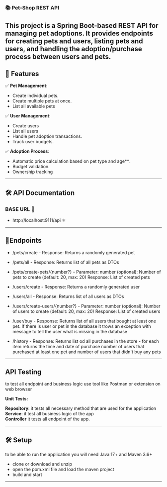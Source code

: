 ### **📚 Pet-Shop REST API**

This project is a Spring Boot-based REST API for managing pet adoptions. It provides endpoints for creating pets and users, listing pets and users, and handling the adoption/purchase process between users and pets.
---  

## **🌟 Features**

✅ **Pet Management**:
- Create individual pets.
- Create multiple pets at once.
- List all available pets

✅ **User Management**:
- Create users
- List all users
- Handle pet adoption transactions.
- Track user budgets.

✅ **Adoption Process**:
- Automatic price calculation based on pet type and age**.
- Budget validation.
- Ownership tracking

---  

## **🛠️ API Documentation**

### **BASE URL 🎨**
- http://localhost:9111/api ⚛️


---  

## **📌Endpoints**
-  /pets/create - Response: Returns a randomly generated pet
- /pets/all - Response: Returns list of all pets as DTOs
- /pets/create-pets/{number?} - Parameter:
number (optional): Number of pets to create (default: 20, max: 20)
  Response: List of created pets

-  /users/create - Response: Returns a randomly generated user
- /users/all - Response: Returns list of all users as DTOs
- /users/create-users/{number?} - Parameter:
  number (optional): Number of users to create (default: 20, max: 20)
  Response: List of created users
- /user/buy - Response: Returns list of all users that bought at least one pet. If there is user or pet in the database it trows an exception with message to tell the user what is missing in the database

- /history - Response: Returns list od all purchases in the store - for each item returns the time and date of purchase number of users that purchased at least one pet and number of users that didn't buy any pets

---  

## **API Testing**
to test all endpoint and business logic use tool like Postman or extension on web browser 

**Unit Tests:**

 **Repository**: it tests all necessary method that are used for the application  
 **Service**: it test all business logic of the app  
 **Controller**  it tests all endpoint of the app.  


---  

## **🛠️ Setup**
to be able to run the application you will need Java 17+ and Maven 3.6+
- clone or download and unzip
- open the pom.xml file and load the maven project
- build and start

---  
